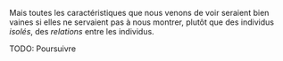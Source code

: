 <!-- Page: #368 Introduction aux relations entre personnages -->

Mais toutes les caractéristiques que nous venons de voir seraient bien vaines si elles ne servaient pas à nous montrer, plutôt que des individus *isolés*, des *relations* entre les individus.

<adminonly>
  TODO: Poursuivre
</adminonly>